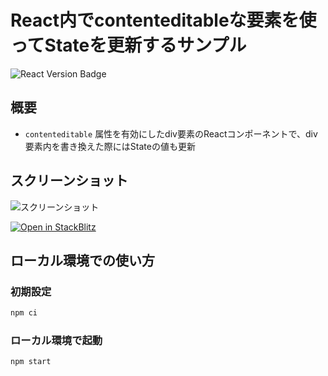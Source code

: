 # React内でcontenteditableな要素を使ってStateを更新するサンプル

![React Version Badge](https://img.shields.io/badge/React-18.2.0-blue.svg)

## 概要

- `contenteditable` 属性を有効にしたdiv要素のReactコンポーネントで、div要素内を書き換えた際にはStateの値も更新


## スクリーンショット

![スクリーンショット](https://github.com/okyawa/react-custom-elements-sample/assets/1934996/f8e9207a-fff5-4d11-ae22-f57c81df080b)

[![Open in StackBlitz](https://developer.stackblitz.com/img/open_in_stackblitz.svg)](https://stackblitz.com/github/okyawa/react-content-editable)


## ローカル環境での使い方

### 初期設定

```sh
npm ci
```

### ローカル環境で起動

```sh
npm start
```
